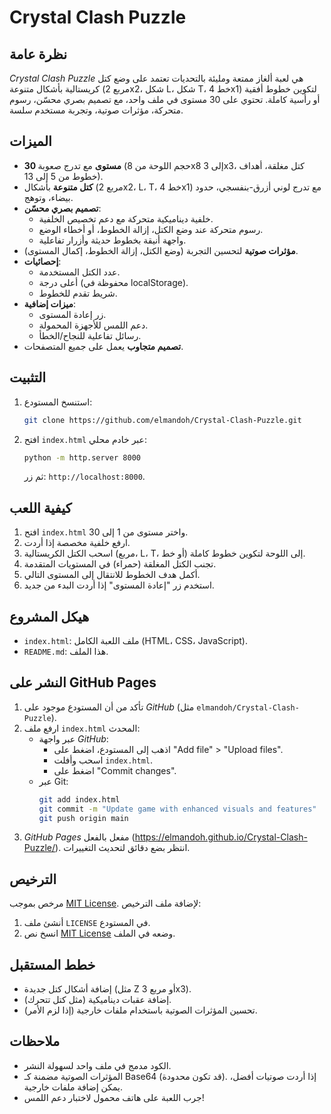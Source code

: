 # Crystal Clash Puzzle

## نظرة عامة
*Crystal Clash Puzzle* هي لعبة ألغاز ممتعة ومليئة بالتحديات تعتمد على وضع كتل كريستالية بأشكال متنوعة (مربع 2x2، شكل L، شكل T، خط 4x1) لتكوين خطوط أفقية أو رأسية كاملة. تحتوي على 30 مستوى في ملف واحد، مع تصميم بصري محسّن، رسوم متحركة، مؤثرات صوتية، وتجربة مستخدم سلسة.

## الميزات
- **30 مستوى** مع تدرج صعوبة (حجم اللوحة من 8x8 إلى 3x3، كتل مغلقة، أهداف خطوط من 5 إلى 13).
- **كتل متنوعة** بأشكال (مربع 2x2، L، T، خط 4x1) مع تدرج لوني أزرق-بنفسجي، حدود بيضاء، وتوهج.
- **تصميم بصري محسّن**:
  - خلفية ديناميكية متحركة مع دعم تخصيص الخلفية.
  - رسوم متحركة عند وضع الكتل، إزالة الخطوط، أو أخطاء الوضع.
  - واجهة أنيقة بخطوط حديثة وأزرار تفاعلية.
- **مؤثرات صوتية** لتحسين التجربة (وضع الكتل، إزالة الخطوط، إكمال المستوى).
- **إحصائيات**:
  - عدد الكتل المستخدمة.
  - أعلى درجة (محفوظة في localStorage).
  - شريط تقدم للخطوط.
- **ميزات إضافية**:
  - زر إعادة المستوى.
  - دعم اللمس للأجهزة المحمولة.
  - رسائل تفاعلية للنجاح/الخطأ.
- **تصميم متجاوب** يعمل على جميع المتصفحات.

## التثبيت
1. استنسخ المستودع:
   ```bash
   git clone https://github.com/elmandoh/Crystal-Clash-Puzzle.git
   ```
2. افتح `index.html` عبر خادم محلي:
   ```bash
   python -m http.server 8000
   ```
   ثم زر: `http://localhost:8000`.

## كيفية اللعب
1. افتح `index.html` واختر مستوى من 1 إلى 30.
2. ارفع خلفية مخصصة إذا أردت.
3. اسحب الكتل الكريستالية (مربع، L، T، أو خط) إلى اللوحة لتكوين خطوط كاملة.
4. تجنب الكتل المغلقة (حمراء) في المستويات المتقدمة.
5. أكمل هدف الخطوط للانتقال إلى المستوى التالي.
6. استخدم زر "إعادة المستوى" إذا أردت البدء من جديد.

## هيكل المشروع
- `index.html`: ملف اللعبة الكامل (HTML، CSS، JavaScript).
- `README.md`: هذا الملف.

## النشر على GitHub Pages
1. تأكد من أن المستودع موجود على *GitHub* (مثل `elmandoh/Crystal-Clash-Puzzle`).
2. ارفع ملف `index.html` المحدث:
   - عبر واجهة *GitHub*:
     - اذهب إلى المستودع، اضغط على "Add file" > "Upload files".
     - اسحب وأفلت `index.html`.
     - اضغط على "Commit changes".
   - عبر Git:
     ```bash
     git add index.html
     git commit -m "Update game with enhanced visuals and features"
     git push origin main
     ```
3. *GitHub Pages* مفعل بالفعل (https://elmandoh.github.io/Crystal-Clash-Puzzle/). انتظر بضع دقائق لتحديث التغييرات.

## الترخيص
مرخص بموجب [MIT License](LICENSE). لإضافة ملف الترخيص:
1. أنشئ ملف `LICENSE` في المستودع.
2. انسخ نص [MIT License](https://opensource.org/licenses/MIT) وضعه في الملف.

## خطط المستقبل
- إضافة أشكال كتل جديدة (مثل Z أو مربع 3x3).
- إضافة عقبات ديناميكية (مثل كتل تتحرك).
- تحسين المؤثرات الصوتية باستخدام ملفات خارجية (إذا لزم الأمر).

## ملاحظات
- الكود مدمج في ملف واحد لسهولة النشر.
- المؤثرات الصوتية مضمنة كـ Base64 (قد تكون محدودة). إذا أردت صوتيات أفضل، يمكن إضافة ملفات خارجية.
- جرب اللعبة على هاتف محمول لاختبار دعم اللمس!